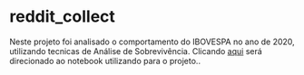 # reddit_collect

Neste projeto foi analisado o comportamento do IBOVESPA no ano de 2020, utilizando tecnicas de Análise de Sobrevivência. Clicando [aqui](https://github.com/santos-luciano/survival_ibovespa/blob/main/An%C3%A1lise_do_tempo_de_recupera%C3%A7%C3%A3o_do_IBOVESPA_de_2020.ipynb) será direcionado ao notebook utilizando para o projeto..
